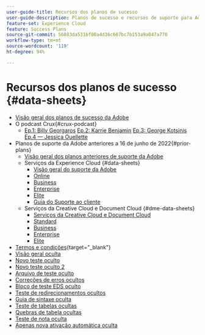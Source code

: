 ```yaml
---
user-guide-title: Recursos dos planos de sucesso
user-guide-description: Planos de sucesso e recursos de suporte para Adobe Experience Cloud e Adobe Experience Platform.
feature-set: Experience Cloud
feature: Success Plans
source-git-commit: 56883da531bf00a4d36c667bc7b153a9a047a770
workflow-type: tm+mt
source-wordcount: '119'
ht-degree: 94%

---
```



# Recursos dos planos de sucesso {#data-sheets}

+ [Visão geral dos planos de sucesso da Adobe](overview.md)
+ O podcast Crux{#crux-podcast}
   + [Ep.1: Billy Georgaros](episode1.md)
     [Ep.2: Karrie Benjamin](episode2.md)
     [Ep.3: George Kotsinis](episode3.md)
     [Ep.4 — Jessica Ouellette](episode4.md)
+ Planos de suporte da Adobe anteriores a 16 de junho de 2022{#prior-plans}
   + [Visão geral dos planos anteriores de suporte da Adobe](overview-prior-plans.md)
   + Serviços da Experience Cloud {#data-sheets}
      + [Visão geral do suporte da Adobe](dx-overview.md)
      + [Online](online.md)
      + [Business](business.md)
      + [Enterprise](enterprise.md)
      + [Elite](elite.md)
      + [Guia do Suporte ao cliente](support-guide.md)
   + Serviços da Creative Cloud e Document Cloud {#dme-data-sheets}
      + [Serviços da Creative Cloud e Document Cloud ](dme-overview.md)
      + [Standard](dme-standard.md)
      + [Business](dme-business.md)
      + [Enterprise](dme-enterprise.md)
      + [Elite](dme-elite.md)
+ [Termos e condições](https://helpx.adobe.com/br/support/programs/support-policies-terms-conditions.html){target="_blank"}
+ [Visão geral oculta](hidden-overview.md)
+ [Novo teste oculto](hidden-new-test.md)
+ [Novo teste oculto 2](hidden-new-test-2.md)
+ [Arquivo de teste oculto](hidden-test.md)
+ [Correções de erros ocultos](hidden/bug-fixes.md)
+ [Bloco de teste EDS oculto](hidden/test-page.md)
+ [Teste de redirecionamentos ocultos](hidden/test-redirection.md)
+ [Guia de sintaxe oculta](hidden/syntax-style-guide.md)
+ [Teste de tabelas ocultas](hidden/tables.md)
+ [Quebras de tabela ocultas](hidden/table-breaks.md)
+ [Teste de nota oculta](hidden/note-test.md)
+ [Apenas nova ativação automática oculta](hidden/autoactivate.md)

<!--
+ [Hidden table breaks](hidden/table-breaks.md)


Articles must be added to this TOC file in order to render.

Use this list format to specify links to articles and section headings that expand and collapse in the left rail of the user guide.

An article link CANNOT be used as a section heading.
-->
